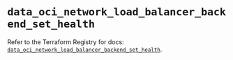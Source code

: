 # `data_oci_network_load_balancer_backend_set_health`

Refer to the Terraform Registry for docs: [`data_oci_network_load_balancer_backend_set_health`](https://registry.terraform.io/providers/oracle/oci/6.18.0/docs/data-sources/network_load_balancer_backend_set_health).
